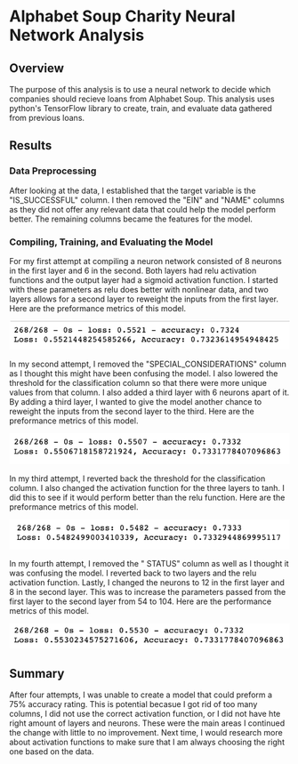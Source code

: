 # Alphabet Soup Charity Neural Network Analysis

## Overview

The purpose of this analysis is to use a neural network to decide which companies should recieve loans from Alphabet Soup. This analysis uses python's TensorFlow library to create, train, and evaluate data gathered from previous loans.

## Results

### Data Preprocessing

After looking at the data, I established that the target variable is the "IS_SUCCESSFUL" column. I then removed the "EIN" and "NAME" columns as they did not offer any relevant data that could help the model perform better. The remaining columns became the features for the model.

### Compiling, Training, and Evaluating the Model

For my first attempt at compiling a neuron network consisted of 8 neurons in the first layer and 6 in the second. Both layers had relu activation functions and the output layer had a sigmoid activation function. I started with these parameters as relu does better with nonlinear data, and two layers allows for a second layer to reweight the inputs from the first layer. Here are the preformance metrics of this model.

![ASC_scores](https://github.com/Wall-E28/neural_network_charity_analysis/blob/main/Images/ASC_scores.png)

In my second attempt, I removed the "SPECIAL_CONSIDERATIONS" column as I thought this might have been confusing the model. I also lowered the threshold for the classification column so that there were more unique values from that column. I also added a third layer with 6 neurons apart of it. By adding a third layer, I wanted to give the model another chance to reweight the inputs from the second layer to the third. Here are the preformance metrics of this model.

![ASC_Ov1_scores](https://github.com/Wall-E28/neural_network_charity_analysis/blob/main/Images/ASC_Ov1_scores.png)

In my third attempt, I reverted back the threshold for the classification column. I also changed the activation function for the three layers to tanh. I did this to see if it would perform better than the relu function. Here are the preformance metrics of this model.

![ASC_Ov2_scores](https://github.com/Wall-E28/neural_network_charity_analysis/blob/main/Images/ASC_Ov2_scores.png)

In my fourth attempt, I removed the " STATUS" column as well as I thought it was confusing the model. I reverted back to two layers and the relu activation function. Lastly, I changed the neurons to 12 in the first layer and 8 in the second layer. This was to increase the parameters passed from the first layer to the second layer from 54 to 104. Here are the performance metrics of this model.

![ASC_Ov3_scores](https://github.com/Wall-E28/neural_network_charity_analysis/blob/main/Images/ASC_Ov3_scores.png)

## Summary

After four attempts, I was unable to create a model that could preform a 75% accuracy rating. This is potential becasue I got rid of too many columns, I did not use the correct activation function, or I did not have hte right amount of layers and neurons. These were the main areas I continued the change with little to no improvement. Next time, I would research more about activation functions to make sure that I am always choosing the right one based on the data. 